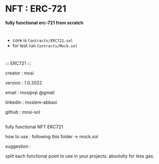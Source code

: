 # NFT : ERC-721
**fully functional erc-721 from scratch**
#

- core is `Contracts/ERC721.sol`
- for test run `Contracts/Mock.sol`

#

::: ERC721 :::
                     
creator :       mosi
            
version :       1.0.2022
            
email :         mosipvp @gmail
            
linkedin :      moslem-abbasi
            
github :        mosi-sol
            
##             
fully functional NFT ERC721
            
how to use : following this folder -> mock.sol
    
suggestion : 
                    
split each functional point to use in your projects. absolutly for less gas.
        

